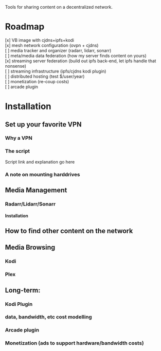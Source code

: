 Tools for sharing content on a decentralized network.

# Roadmap

[x] VB image with cjdns+ipfs+kodi  
[x] mesh network configuration (ovpn + cjdns)  
[ ] media tracker and organizer (radarr, lidarr, sonarr)  
[ ] meta/media data federation (how my server finds content on yours)  
[x] streaming server federation (build out ipfs back-end, let ipfs handle that nonsense)  
[ ] streaming infrastructure (ipfs/cjdns kodi plugin)  
[ ] distributed hosting (test $/user/year)  
[ ] monetization (re-coup costs)  
[ ] arcade plugin  



# Installation

## Set up your favorite VPN 
### Why a VPN
### The script
Script link and explanation go here
### A note on mounting harddrives

## Media Management

### Radarr/Lidarr/Sonarr

#### Installation

## How to find other content on the network

## Media Browsing

### Kodi
### Plex

## Long-term:

### Kodi Plugin

### data, bandwidth, etc cost modelling

### Arcade plugin

### Monetization (ads to support hardware/bandwidth costs)